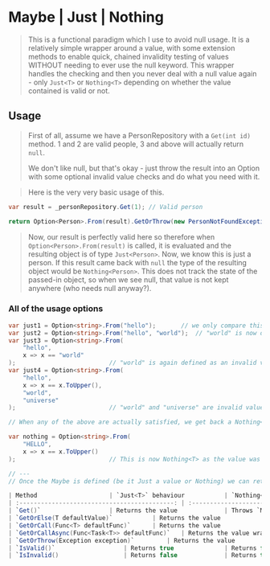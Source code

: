 # Maybe | Just | Nothing

> This is a functional paradigm which I use to avoid null usage. It is a relatively simple wrapper around a value, with some extension methods to enable quick, chained invalidity testing of values WITHOUT needing to ever use the null keyword. This wrapper handles the checking and then you never deal with a null value again - only `Just<T>` or `Nothing<T>` depending on whether the value contained is valid or not.

## Usage

> First of all, assume we have a PersonRepository with a `Get(int id)` method. 1 and 2 are valid people, 3 and above will actually return `null`.
>
> We don't like null, but that's okay - just throw the result into an Option with some optional invalid value checks and do what you need with it.

> Here is the very very basic usage of this.

```cs
var result = _personRepository.Get(1); // Valid person

return Option<Person>.From(result).GetOrThrow(new PersonNotFoundException());
```

> Now, our result is perfectly valid here so therefore when `Option<Person>.From(result)` is called, it is evaluated and the resulting object is of type `Just<Person>`. Now, we know this is just a person.
> If this result came back with `null` the type of the resulting object would be `Nothing<Person>`. This does not track the state of the passed-in object, so when we see null, that value is not kept anywhere (who needs null anyway?).

### All of the usage options

```cs
var just1 = Option<string>.From("hello");		// we only compare this against null
var just2 = Option<string>.From("hello", "world"); 	// "world" is now defined as an invalid value
var just3 = Option<string>.From(
	"hello",
	x => x == "world"
);							// "world" is again defined as an invalid value, but via a predicate
var just4 = Option<string>.From(
	"hello",
	x => x == x.ToUpper(),
	"world",
	"universe"
);							// "world" and "universe" are invalid values, as are any fully upper-case strings...

// When any of the above are actually satisfied, we get back a Nothing<T> like so

var nothing = Option<string>.From(
	"HELLO",
	x => x == x.ToUpper()
);							// This is now Nothing<T> as the value was uppercase, thus satisfied the predicate

// ---
// Once the Maybe is defined (be it Just a value or Nothing) we can retrieve its value whilst defining a default behaviour if the value is invalid.

| Method 					| `Just<T>` behaviour 			| `Nothing<T> behaviour 					|
| :-------------------------------------------: | :-----------------------------------: | :-----------------------------------------------------------: |
| `Get()` 					| Returns the value 			| Throws `MaybeValueNotFoundException` 				|
| `GetOrElse(T defaultValue)` 			| Returns the value 			| Returns the passed `defaultValue` 				|
| `GetOrCall(Func<T> defaultFunc)` 		| Returns the value 			| Returns the result of running the passed `defaultFunc` 	|
| `GetOrCallAsync(Func<Task<T>> defaultFunc)` 	| Returns the value wrapped in a Task 	| Returns the result of running the passed `async defaultFunc` 	|
| `GetOrThrow(Exception exception)` 		| Returns the value 			| Throws the passed `exception` 				|
| `IsValid()` 					| Returns true 				| Returns false 						|
| `IsInvalid() 					| Returns false 			| Returns true 							|
